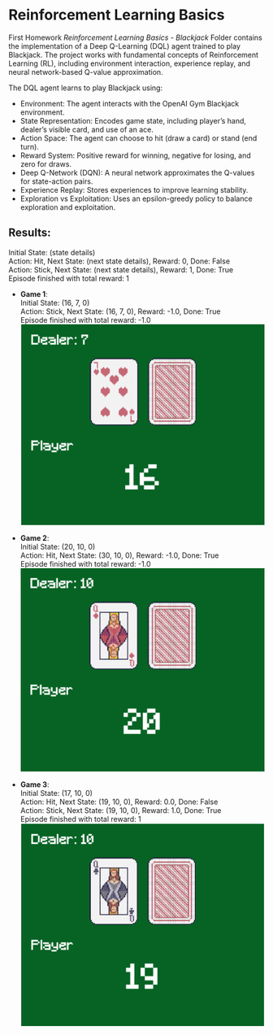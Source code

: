 # Reinforcement Learning Basics
First Homework _Reinforcement Learning Basics - Blackjack_ Folder contains the implementation of a Deep Q-Learning (DQL) agent trained to play Blackjack. The project works with fundamental concepts of Reinforcement Learning (RL), including environment interaction, experience replay, and neural network-based Q-value approximation.

The DQL agent learns to play Blackjack using:

- Environment: The agent interacts with the OpenAI Gym Blackjack environment.
- State Representation: Encodes game state, including player’s hand, dealer’s visible card, and use of an ace.
- Action Space: The agent can choose to hit (draw a card) or stand (end turn).
- Reward System: Positive reward for winning, negative for losing, and zero for draws.
- Deep Q-Network (DQN): A neural network approximates the Q-values for state-action pairs.
- Experience Replay: Stores experiences to improve learning stability.
- Exploration vs Exploitation: Uses an epsilon-greedy policy to balance exploration and exploitation.

## Results: 
Initial State: (state details)  
Action: Hit, Next State: (next state details), Reward: 0, Done: False  
Action: Stick, Next State: (next state details), Reward: 1, Done: True  
Episode finished with total reward: 1  

- **Game 1**:  
Initial State: (16, 7, 0)  
Action: Stick, Next State: (16, 7, 0), Reward: -1.0, Done: True  
Episode finished with total reward: -1.0  
![image](images/result-1-figure.png)
  
- **Game 2**:  
Initial State: (20, 10, 0)  
Action: Hit, Next State: (30, 10, 0), Reward: -1.0, Done: True  
Episode finished with total reward: -1.0  
![image](images/result-2-figure.png)
  
- **Game 3**:  
Initial State: (17, 10, 0)  
Action: Hit, Next State: (19, 10, 0), Reward: 0.0, Done: False  
Action: Stick, Next State: (19, 10, 0), Reward: 1.0, Done: True  
Episode finished with total reward: 1  
![image](images/result-3-figure.png)